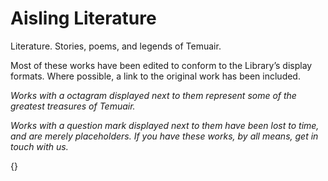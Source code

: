# Aisling Literature

Literature. Stories, poems, and legends of Temuair.

Most of these works have been edited to conform to the Library’s display
formats. Where possible, a link to the original work has been included.

_Works with a octagram displayed next to them represent some of the greatest
treasures of Temuair._

_Works with a question mark displayed next to them have been lost to time, and
are merely placeholders. If you have these works, by all means, get in touch
with us._

{}
